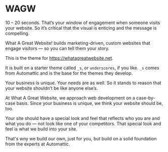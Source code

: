 WAGW
===

10 – 20 seconds. That’s your window of engagement when someone visits your website. So it’s critical that the visual is enticing and the message is compelling.

What A Great Website! builds marketing-driven, custom websites that engage visitors — so you can tell them your story.

This is the theme for https://whatagreatwebsite.net.

It is built on a starter theme called `_s`, or `underscores`, if you like. `_s` comes from Automattic and is the base for the themes they develop.  

Your business is unique. Your needs are as well. So it stands to reason that your website shouldn’t be like anyone else’s.

At What A Great Website, we approach web development on a case-by-case basis. Since your business is unique, we think your website should be, too.

Your site should have a special look and feel that reflects who you are and what you do — not look like one of your competitors. That special look and feel is what we build into your site.

That's wny we build our own, just for you, but build on a solid foundation from the experts at Automattic.
